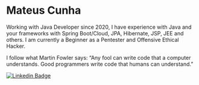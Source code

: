 # Mateus Cunha 
Working with Java Developer since 2020, I have experience with Java and your frameworks with Spring Boot/Cloud, JPA, Hibernate, JSP, JEE and others.
I am currently a Beginner as a Pentester and Offensive Ethical Hacker.

I follow what Martin Fowler says:
“Any fool can write code that a computer understands. Good programmers write code that humans can understand.”

[![Linkedin Badge](https://img.shields.io/badge/LinkedIn-0077B5?style=for-the-badge&logo=linkedin&logoColor=white//www.linkedin.com/in/cunhadev/)](https://www.linkedin.com/in/cunhadev/) 
